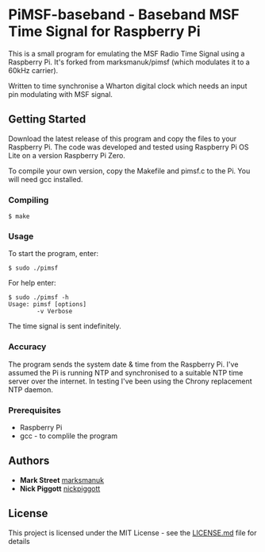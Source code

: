 # PiMSF-baseband - Baseband MSF Time Signal for Raspberry Pi

This is a small program for emulating the MSF Radio Time Signal using a Raspberry Pi. It's forked from marksmanuk/pimsf (which modulates it to a 60kHz carrier).

Written to time synchronise a Wharton digital clock which needs an input pin modulating with MSF signal.

## Getting Started

Download the latest release of this program and copy the files to your Raspberry Pi.  The code was developed and tested using Raspberry Pi OS Lite on a version Raspberry Pi Zero.

To compile your own version, copy the Makefile and pimsf.c to the Pi.  You will need gcc installed.

### Compiling

```
$ make
```

### Usage

To start the program, enter:

```
$ sudo ./pimsf
```

For help enter:

```
$ sudo ./pimsf -h
Usage: pimsf [options]
        -v Verbose
```

The time signal is sent indefinitely.

### Accuracy

The program sends the system date & time from the Raspberry Pi.  I've assumed the Pi is running NTP and synchronised to a suitable NTP time server over the internet.  In testing I've been using the Chrony replacement NTP daemon.

### Prerequisites

* Raspberry Pi
* gcc - to complile the program

## Authors

* **Mark Street** [marksmanuk](https://github.com/marksmanuk)
* **Nick Piggott** [nickpiggott](https://github.com/nickpiggott)

## License

This project is licensed under the MIT License - see the [LICENSE.md](LICENSE.md) file for details

